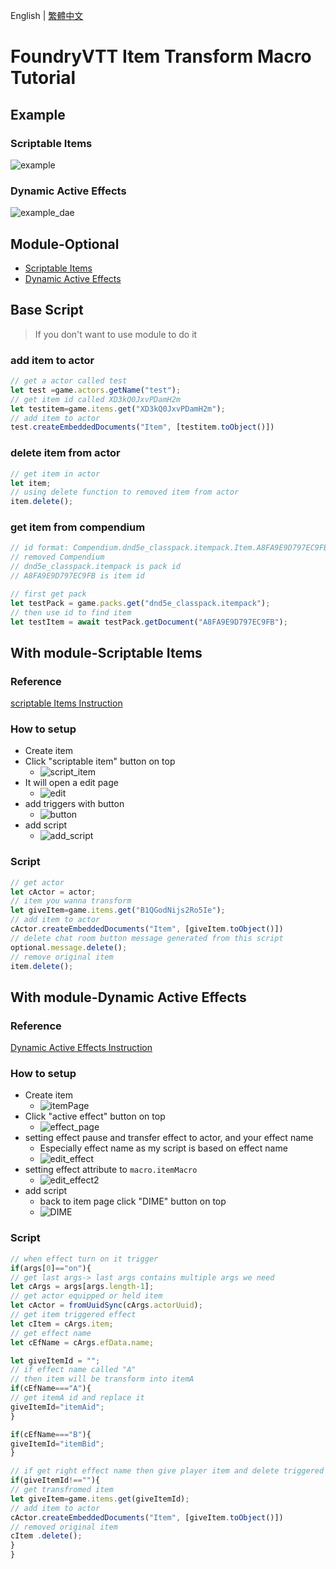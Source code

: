 English | [繁體中文](README_TCH.md)

# FoundryVTT Item Transform Macro Tutorial

## Example

### Scriptable Items
![example](img/example.gif)
### Dynamic Active Effects
![example_dae](img/example_dae.gif)
## Module-Optional

* [Scriptable Items](https://foundryvtt.com/packages/scriptable-items)
* [Dynamic Active Effects](https://foundryvtt.com/packages/dae)

## Base Script

> If you don't want to use module to do it

### add item to actor

```js
// get a actor called test
let test =game.actors.getName("test");
// get item id called XD3kQ0JxvPDamH2m
let testitem=game.items.get("XD3kQ0JxvPDamH2m");
// add item to actor
test.createEmbeddedDocuments("Item", [testitem.toObject()])
```

### delete item from actor

```js
// get item in actor
let item;
// using delete function to removed item from actor
item.delete();
```

### get item from compendium
```js
// id format: Compendium.dnd5e_classpack.itempack.Item.A8FA9E9D797EC9FB
// removed Compendium
// dnd5e_classpack.itempack is pack id
// A8FA9E9D797EC9FB is item id

// first get pack
let testPack = game.packs.get("dnd5e_classpack.itempack");
// then use id to find item
let testItem = await testPack.getDocument("A8FA9E9D797EC9FB");
```

## With module-Scriptable Items
### Reference
[scriptable Items Instruction](https://github.com/FurtherV/scriptable-items)
### How to setup

* Create item
* Click "scriptable item" button on top
  * ![script_item](img/script_item.png)
* It will open a edit page
  * ![edit](img/edit.png)
* add triggers with button
  * ![button](img/button.png)
* add script
  * ![add_script](img/add_script.png)

### Script

```js
// get actor
let cActor = actor;
// item you wanna transform
let giveItem=game.items.get("B1QGodNijs2Ro5Ie");
// add item to actor
cActor.createEmbeddedDocuments("Item", [giveItem.toObject()])
// delete chat room button message generated from this script
optional.message.delete();
// remove original item
item.delete();
```

## With module-Dynamic Active Effects
### Reference
[Dynamic Active Effects Instruction](https://gitlab.com/tposney/dae)
### How to setup

* Create item
  * ![itemPage](img/ItemPage.png)
* Click "active effect" button on top
  * ![effect_page](img/activeEffect.png)
* setting effect pause and transfer effect to actor, and your effect name
  * Especially effect name as my script is based on effect name
  * ![edit_effect](img/effect_set.png)
* setting effect attribute to ```macro.itemMacro```
  * ![edit_effect2](img/effect_set_2.png)
* add script
  * back to item page click "DIME" button on top
  * ![DIME](img/DIME.png)

### Script

```js
// when effect turn on it trigger
if(args[0]=="on"){
// get last args-> last args contains multiple args we need
let cArgs = args[args.length-1];
// get actor equipped or held item
let cActor = fromUuidSync(cArgs.actorUuid);
// get item triggered effect
let cItem = cArgs.item;
// get effect name
let cEfName = cArgs.efData.name;

let giveItemId = "";
// if effect name called "A"
// then item will be transform into itemA
if(cEfName==="A"){
// get itemA id and replace it
giveItemId="itemAid";
}

if(cEfName==="B"){
giveItemId="itemBid";
}

// if get right effect name then give player item and delete triggered item
if(giveItemId!==""){
// get transfromed item
let giveItem=game.items.get(giveItemId);
// add item to actor
cActor.createEmbeddedDocuments("Item", [giveItem.toObject()])
// removed original item
cItem .delete();
}
}
```
